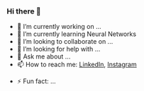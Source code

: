 ### Hi there 👋

<!--
**Emperor2004/Emperor2004** is a ✨ _special_ ✨ repository because its `README.md` (this file) appears on your GitHub profile.

Here are some ideas to get you started:
-->

- 🔭 I’m currently working on ...
- 🌱 I’m currently learning Neural Networks
- 👯 I’m looking to collaborate on ...
- 🤔 I’m looking for help with ...
- 💬 Ask me about ...
- 📫 How to reach me:
        [LinkedIn](https://www.linkedin.com/in/om-narayan-pandit-42b525280/overlay/about-this-profile/?lipi=urn%3Ali%3Apage%3Ad_flagship3_profile_view_base%3BoZ2xLmD1S9S%2BMY7Y2TusNw%3D%3D),
        [Instagram](https://instagram.com/the_om.narayan.pandit?utm_source=qr&igshid=ZDc4ODBmNjlmNQ%3D%3D)
<!-- - 😄 Pronouns: ... -->
- ⚡ Fun fact: ...
